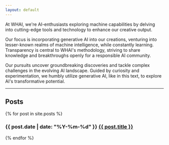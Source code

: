 ```yaml
---
layout: default
---
```


At WHAI, we're AI-enthusiasts exploring machine capabilities by delving into cutting-edge tools and technology to enhance our creative output.

Our focus is incorporating generative AI into our creations, venturing into lesser-known realms of machine intelligence, while constantly learning. Transparency is central to WHAI's methodology, striving to share knowledge and breakthroughs openly for a responsible AI community.

Our pursuits uncover groundbreaking discoveries and tackle complex challenges in the evolving AI landscape. Guided by curiosity and experimentation, we humbly utilize generative AI, like in this text, to explore AI's transformative potential.

---

<h2 class="posts-title">Posts</h2>

<div class="post-list">
{% for post in site.posts %}
  <div class="post">
    <h3 class="post-title">
      <span class="post-date">{{ post.date | date: "%Y-%m-%d" }}</span>
      <a href="{{ post.url | prepend: site.baseurl }}">{{ post.title }}</a>
    </h3>
  </div>
{% endfor %}
</div>
